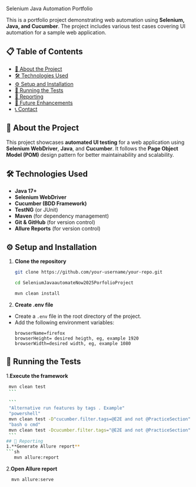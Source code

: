 Selenium Java Automation Portfolio

This is a portfolio project demonstrating web automation using **Selenium, Java, and Cucumber**. The project includes various test cases covering UI automation for a sample web application.

## 📋 Table of Contents
- [📌 About the Project](#-about-the-project)
- [🛠 Technologies Used](#-technologies-used)
- [⚙️ Setup and Installation](#️-setup-and-installation)
- [🚀 Running the Tests](#-running-the-tests)
- [📢 Reporting](#-reporting)
- [📌 Future Enhancements](#-future-enhancements)
- [📞 Contact](#-contact)
## 📌 About the Project
This project showcases **automated UI testing** for a web application using **Selenium WebDriver**, **Java**, and **Cucumber**. It follows the **Page Object Model (POM)** design pattern for better maintainability and scalability.

## 🛠 Technologies Used
- **Java 17+**
- **Selenium WebDriver**
- **Cucumber (BDD Framework)**
- **TestNG** (or JUnit)
- **Maven** (for dependency management)
- **Git & GitHub** (for version control)
- **Allure Reports** (for version control)



## ⚙️ Setup and Installation
1. **Clone the repository**
   ```sh
   git clone https://github.com/your-username/your-repo.git

   cd SeleniumJavaautomateNow2025PorfolioProject
   
   mvn clean install
   ```
2. **Create .env file**
- Create a `.env` file in the root directory of the project.
- Add the following environment variables:
  ```env
  browserName=firefox
  browserHeight= desired heigth, eg, example 1920
  browserWidth=desired width, eg, example 1080
  ```
## 🚀 Running the Tests

1.**Execute the framework**
   ```sh
    mvn clean test
    ```

    ```
    "Alternative run features by tags . Example"
    "powershell"
    mvn clean test -D"cucumber.filter.tags=@E2E and not @PracticeSection"
    "bash o cmd"
    mvn clean test -Dcucumber.filter.tags="@E2E and not @PracticeSection"
    ```
## 🚀 Reporting    
1.**Generate Allure report**
   ```sh
      mvn allure:report   
   ```
2.**Open Allure report**
   ```sh
     mvn allure:serve
   ```
